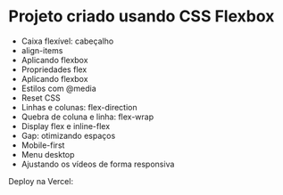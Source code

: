 # Projeto criado usando CSS Flexbox
<ul>
  <li> Caixa flexível: cabeçalho</li>
  <li>align-items</li>
  <li>Aplicando flexbox</li>
  <li>Propriedades flex</li>
  <li>Aplicando flexbox</li>
  <li>Estilos com @media</li>
  <li>Reset CSS</li>
  <li>Linhas e colunas: flex-direction</li>
  <li>Quebra de coluna e linha: flex-wrap</li>
  <li>Display flex e inline-flex</li>
  <li>Gap: otimizando espaços</li>
  <li>Mobile-first</li>
  <li>Menu desktop</li>
  <li>Ajustando os vídeos de forma responsiva</li>
</ul>
Deploy na Vercel:
